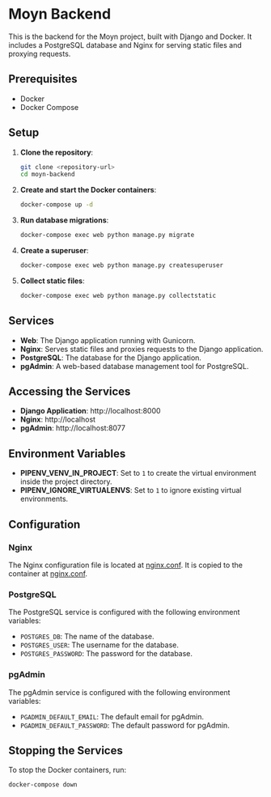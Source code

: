 # Moyn Backend

This is the backend for the Moyn project, built with Django and Docker. It includes a PostgreSQL database and Nginx for serving static files and proxying requests.

## Prerequisites

- Docker
- Docker Compose

## Setup

1. **Clone the repository**:

    ```sh
    git clone <repository-url>
    cd moyn-backend
    ```

2. **Create and start the Docker containers**:

    ```sh
    docker-compose up -d
    ```

3. **Run database migrations**:

    ```sh
    docker-compose exec web python manage.py migrate
    ```

4. **Create a superuser**:

    ```sh
    docker-compose exec web python manage.py createsuperuser
    ```

5. **Collect static files**:

    ```sh
    docker-compose exec web python manage.py collectstatic
    ```

## Services

- **Web**: The Django application running with Gunicorn.
- **Nginx**: Serves static files and proxies requests to the Django application.
- **PostgreSQL**: The database for the Django application.
- **pgAdmin**: A web-based database management tool for PostgreSQL.

## Accessing the Services

- **Django Application**: http://localhost:8000
- **Nginx**: http://localhost
- **pgAdmin**: http://localhost:8077

## Environment Variables

- **PIPENV_VENV_IN_PROJECT**: Set to `1` to create the virtual environment inside the project directory.
- **PIPENV_IGNORE_VIRTUALENVS**: Set to `1` to ignore existing virtual environments.

## Configuration

### Nginx

The Nginx configuration file is located at [nginx.conf](http://_vscodecontentref_/0). It is copied to the container at [nginx.conf](http://_vscodecontentref_/1).

### PostgreSQL

The PostgreSQL service is configured with the following environment variables:

- `POSTGRES_DB`: The name of the database.
- `POSTGRES_USER`: The username for the database.
- `POSTGRES_PASSWORD`: The password for the database.

### pgAdmin

The pgAdmin service is configured with the following environment variables:

- `PGADMIN_DEFAULT_EMAIL`: The default email for pgAdmin.
- `PGADMIN_DEFAULT_PASSWORD`: The default password for pgAdmin.

## Stopping the Services

To stop the Docker containers, run:

```sh
docker-compose down